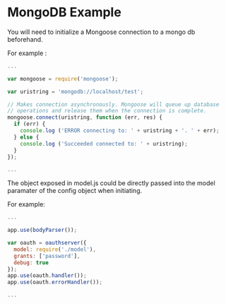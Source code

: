 # MongoDB Example

You will need to initialize a Mongoose connection to a mongo db beforehand.

For example :

```js
...

var mongoose = require('mongoose');

var uristring = 'mongodb://localhost/test';

// Makes connection asynchronously. Mongoose will queue up database
// operations and release them when the connection is complete.
mongoose.connect(uristring, function (err, res) {
  if (err) { 
    console.log ('ERROR connecting to: ' + uristring + '. ' + err);
  } else {
    console.log ('Succeeded connected to: ' + uristring);
  }
});

...
```

The object exposed in model.js could be directly passed into the model paramater of the config
object when initiating.

For example:

```js
...

app.use(bodyParser());

var oauth = oauthserver({
  model: require('./model'),
  grants: ['password'],
  debug: true
});
app.use(oauth.handler());
app.use(oauth.errorHandler());

...
```